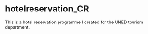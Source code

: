 # hotelreservation_CR
This is a hotel reservation programme I created for the UNED tourism department.
